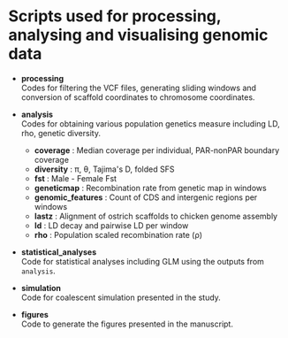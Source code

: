 # Scripts used for processing, analysing and visualising genomic data

- **processing** <br>
Codes for filtering the VCF files, generating sliding windows and conversion of scaffold coordinates to chromosome coordinates.

- **analysis** <br>
Codes for obtaining various population genetics measure including LD, rho, genetic diversity. 
    * **coverage** : Median coverage per individual, PAR-nonPAR boundary coverage
    * **diversity** : π, θ, Tajima's D, folded SFS
    * **fst** : Male - Female Fst
    * **geneticmap** : Recombination rate from genetic map in windows
    * **genomic_features** : Count of CDS and intergenic regions per windows
    * **lastz** : Alignment of ostrich scaffolds to chicken genome assembly 
    * **ld** : LD decay and pairwise LD per window
    * **rho** : Population scaled recombination rate (ρ) 

- **statistical_analyses** <br>
Code for statistical analyses including GLM using the outputs from `analysis`.

- **simulation** <br>
Code for coalescent simulation presented in the study.

- **figures** <br>
Code to generate the figures presented in the manuscript.



